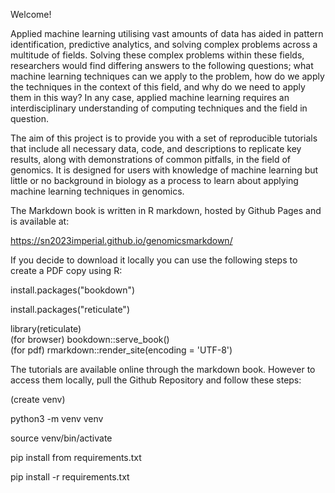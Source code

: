 Welcome! 

Applied machine learning utilising vast amounts of data has aided in pattern identification, predictive analytics, and solving complex problems across a multitude of fields. Solving these complex problems within these fields, researchers would find differing answers to the following questions; what machine learning techniques can we apply to the problem, how do we apply the techniques in the context of this field, and why do we need to apply them in this way? In any case, applied machine learning requires an interdisciplinary understanding of computing techniques and the field in question.

The aim of this project is to provide you with a set of reproducible tutorials that include all necessary data, code, and descriptions to replicate key results, along with demonstrations of common pitfalls, in the field of genomics. It is designed for users with knowledge of machine learning but little or no background in biology as a process to learn about applying machine learning techniques in genomics.

The Markdown book is written in R markdown, hosted by Github Pages and is available at:

https://sn2023imperial.github.io/genomicsmarkdown/

If you decide to download it locally you can use the following steps to create a PDF copy using R:

install.packages("bookdown")

install.packages("reticulate")

library(reticulate)
<br>
(for browser)
bookdown::serve_book() 
<br>
(for pdf)
rmarkdown::render_site(encoding = 'UTF-8')
<br>

The tutorials are available online through the markdown book. However to access them locally, pull the Github Repository and follow these steps:

(create venv)

python3 -m venv venv

source venv/bin/activate

pip install from requirements.txt

pip install -r requirements.txt